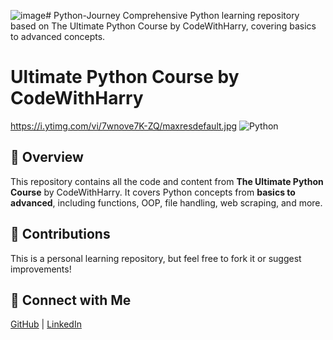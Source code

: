 ![image](https://github.com/user-attachments/assets/50fc54ac-dfa3-4603-9f0e-bca97bc58f14)# Python-Journey
Comprehensive Python learning repository based on The Ultimate Python Course by CodeWithHarry, covering basics to advanced concepts.

# Ultimate Python Course by CodeWithHarry
https://i.ytimg.com/vi/7wnove7K-ZQ/maxresdefault.jpg
![Python]([https://youtube.com/playlist?list=PLu0W_9lII9agwh1XjRt242xIpHhPT2llg&si=OJ3wzB8F_-zok96R])

## 📌 Overview
This repository contains all the code and content from **The Ultimate Python Course** by CodeWithHarry. It covers Python concepts from **basics to advanced**, including functions, OOP, file handling, web scraping, and more.

## 🌟 Contributions
This is a personal learning repository, but feel free to fork it or suggest improvements!

## 🔗 Connect with Me
[GitHub](https://github.com/Dhyan327) | [LinkedIn](https://www.linkedin.com/in/dhyan-maniyar-b0b596299)
